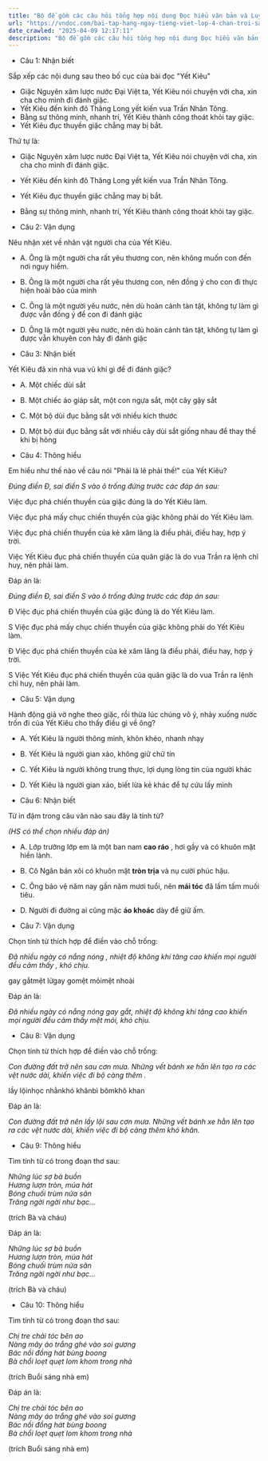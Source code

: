 ```yaml
---
title: "Bộ đề gồm các câu hỏi tổng hợp nội dung Đọc hiểu văn bản và Luyện từ và câu được học ở Tuần 10 trong chương trình Tiếng Việt lớp 4 Tập 1 Chân trời sáng tạo."
url: "https://vndoc.com/bai-tap-hang-ngay-tieng-viet-lop-4-chan-troi-sang-tao-tuan-10-thu-3-331732"
date_crawled: "2025-04-09 12:17:11"
description: "Bộ đề gồm các câu hỏi tổng hợp nội dung Đọc hiểu văn bản và Luyện từ và câu được học ở Tuần 10 trong chương trình Tiếng Việt lớp 4 Tập 1 Chân trời sáng tạo."
---
```


* Câu 1:  Nhận biết

Sắp xếp các nội dung sau theo bố cục của bài đọc "Yết Kiêu"

  * Giặc Nguyên xâm lược nước Đại Việt ta, Yết Kiêu nói chuyện với cha, xin cha cho mình đi đánh giặc.
  * Yết Kiêu đến kinh đô Thăng Long yết kiến vua Trần Nhân Tông.
  * Bằng sự thông minh, nhanh trí, Yết Kiêu thành công thoát khỏi tay giặc.
  * Yết Kiêu đục thuyền giặc chẳng may bị bắt.



Thứ tự là:

  * Giặc Nguyên xâm lược nước Đại Việt ta, Yết Kiêu nói chuyện với cha, xin cha cho mình đi đánh giặc.
  * Yết Kiêu đến kinh đô Thăng Long yết kiến vua Trần Nhân Tông.
  * Yết Kiêu đục thuyền giặc chẳng may bị bắt.
  * Bằng sự thông minh, nhanh trí, Yết Kiêu thành công thoát khỏi tay giặc.



* Câu 2:  Vận dụng

Nêu nhận xét về nhân vật người cha của Yết Kiêu.

  * A. Ông là một người cha rất yêu thương con, nên không muốn con đến nơi nguy hiểm. 
  * B. Ông là một người cha rất yêu thương con, nên đồng ý cho con đi thực hiện hoài bão của mình 
  * C. Ông là một người yêu nước, nên dù hoàn cảnh tàn tật, không tự làm gì được vẫn đồng ý để con đi đánh giặc 
  * D. Ông là một người yêu nước, nên dù hoàn cảnh tàn tật, không tự làm gì được vẫn khuyên con hãy đi đánh giặc 



* Câu 3:  Nhận biết

Yết Kiêu đã xin nhà vua vũ khí gì để đi đánh giặc?

  * A. Một chiếc dùi sắt 
  * B. Một chiếc áo giáp sắt, một con ngựa sắt, một cây gậy sắt 
  * C. Một bộ dùi đục bằng sắt với nhiều kích thước 
  * D. Một bộ dùi đục bằng sắt với nhiều cây dùi sắt giống nhau để thay thế khi bị hỏng 



* Câu 4:  Thông hiểu

Em hiểu như thế nào về câu nói "Phải là lẽ phải thế!" của Yết Kiêu?

_Đúng điền Đ, sai điền S vào ô trống đứng trước các đáp án sau:_

Việc đục phá chiến thuyền của giặc đúng là do Yết Kiêu làm.

Việc đục phá mấy chục chiến thuyền của giặc không phải do Yết Kiêu làm.

Việc đục phá chiến thuyền của kẻ xâm lăng là điều phải, điều hay, hợp ý trời.

Việc Yết Kiêu đục phá chiến thuyền của quân giặc là do vua Trần ra lệnh chỉ huy, nên phải làm.

Đáp án là:

_Đúng điền Đ, sai điền S vào ô trống đứng trước các đáp án sau:_

Đ Việc đục phá chiến thuyền của giặc đúng là do Yết Kiêu làm.

S Việc đục phá mấy chục chiến thuyền của giặc không phải do Yết Kiêu làm.

Đ Việc đục phá chiến thuyền của kẻ xâm lăng là điều phải, điều hay, hợp ý trời.

S Việc Yết Kiêu đục phá chiến thuyền của quân giặc là do vua Trần ra lệnh chỉ huy, nên phải làm.

* Câu 5:  Vận dụng

Hành động giả vờ nghe theo giặc, rồi thừa lúc chúng vô ý, nhảy xuống nước trốn đi của Yết Kiêu cho thấy điều gì về ông?

  * A. Yết Kiêu là người thông minh, khôn khéo, nhanh nhạy 
  * B. Yết Kiêu là người gian xảo, không giữ chữ tín 
  * C. Yết Kiêu là người không trung thực, lợi dụng lòng tin của người khác 
  * D. Yết Kiêu là người gian xảo, biết lừa kẻ khác để tự cứu lấy mình 



* Câu 6:  Nhận biết

Từ in đậm trong câu văn nào sau đây là tính từ?

_(HS có thể chọn nhiều đáp án)_

  * A. Lớp trưởng lớp em là một ban nam **cao ráo** , hơi gầy và có khuôn mặt hiền lành. 
  * B. Cô Ngân bán xôi có khuôn mặt **tròn trịa** và nụ cười phúc hậu. 
  * C. Ông bảo vệ năm nay gần năm mươi tuổi, nên **mái tóc** đã lấm tấm muối tiêu. 
  * D. Người đi đường ai cũng mặc **áo khoác** dày để giữ ấm. 



* Câu 7:  Vận dụng

Chọn tính từ thích hợp để điền vào chỗ trống:

_Đã nhiều ngày có nắng nóng , nhiệt độ không khí tăng cao khiến mọi người đều cảm thấy , khó chịu._

gay gắtmệt lửgay gomệt mỏimệt nhoài

Đáp án là:

_Đã nhiều ngày có nắng nóng gay gắt, nhiệt độ không khí tăng cao khiến mọi người đều cảm thấy mệt mỏi, khó chịu._

* Câu 8:  Vận dụng

Chọn tính từ thích hợp để điền vào chỗ trống:

_Con đường đất trở nên sau cơn mưa. Những vết bánh xe hằn lên tạo ra các vệt nước dài, khiến việc đi bộ càng thêm ._

lầy lộinhọc nhằnkhó khănbì bõmkhô khan

Đáp án là:

_Con đường đất trở nên lầy lội sau cơn mưa. Những vết bánh xe hằn lên tạo ra các vệt nước dài, khiến việc đi bộ càng thêm khó khăn._

* Câu 9:  Thông hiểu

Tìm tính từ có trong đoạn thơ sau:

_Những lúc sợ bà buồn_  
 _Hương lượn tròn, múa hát_  
 _Bóng chuối trùm nửa sân_  
 _Trăng ngời ngời như bạc..._

(trích Bà và cháu)

Đáp án là:

_Những lúc sợ bà buồn_  
 _Hương lượn tròn, múa hát_  
 _Bóng chuối trùm nửa sân_  
 _Trăng ngời ngời như bạc..._

(trích Bà và cháu)

* Câu 10:  Thông hiểu

Tìm tính từ có trong đoạn thơ sau:

_Chị tre chải tóc bên ao_  
 _Nàng mây áo trắng ghé vào soi gương_  
 _Bác nồi đồng hát bùng boong_  
 _Bà chổi loẹt quẹt lom khom trong nhà_

(trích Buổi sáng nhà em)

Đáp án là:

_Chị tre chải tóc bên ao_  
 _Nàng mây áo trắng ghé vào soi gương_  
 _Bác nồi đồng hát bùng boong_  
 _Bà chổi loẹt quẹt lom khom trong nhà_

(trích Buổi sáng nhà em)
